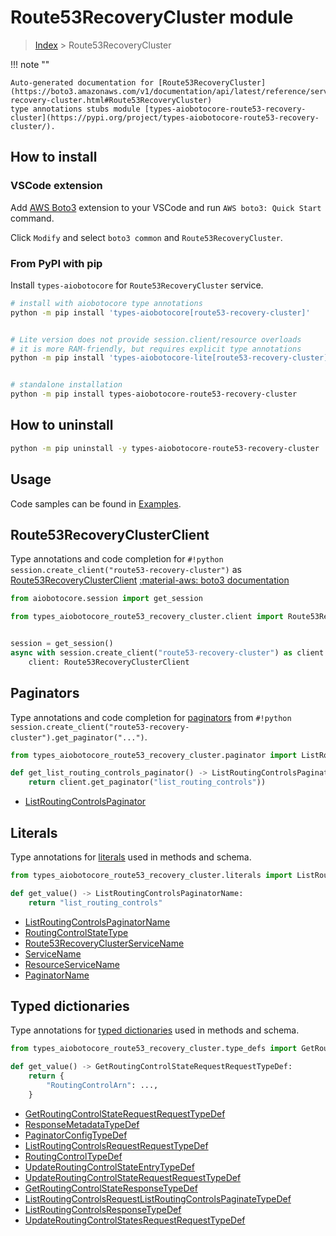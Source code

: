 # Route53RecoveryCluster module

> [Index](../README.md) > Route53RecoveryCluster


!!! note ""

    Auto-generated documentation for [Route53RecoveryCluster](https://boto3.amazonaws.com/v1/documentation/api/latest/reference/services/route53-recovery-cluster.html#Route53RecoveryCluster)
    type annotations stubs module [types-aiobotocore-route53-recovery-cluster](https://pypi.org/project/types-aiobotocore-route53-recovery-cluster/).

## How to install

### VSCode extension

Add [AWS Boto3](https://marketplace.visualstudio.com/items?itemName=Boto3typed.boto3-ide)
extension to your VSCode and run `AWS boto3: Quick Start` command.

Click `Modify` and select `boto3 common` and `Route53RecoveryCluster`.

### From PyPI with pip

Install `types-aiobotocore` for `Route53RecoveryCluster` service.

```bash
# install with aiobotocore type annotations
python -m pip install 'types-aiobotocore[route53-recovery-cluster]'


# Lite version does not provide session.client/resource overloads
# it is more RAM-friendly, but requires explicit type annotations
python -m pip install 'types-aiobotocore-lite[route53-recovery-cluster]'


# standalone installation
python -m pip install types-aiobotocore-route53-recovery-cluster
```



## How to uninstall

```bash
python -m pip uninstall -y types-aiobotocore-route53-recovery-cluster
```

## Usage

Code samples can be found in [Examples](./usage.md).

## Route53RecoveryClusterClient

Type annotations and code completion for  `#!python session.create_client("route53-recovery-cluster")` as [Route53RecoveryClusterClient](./client.md)
[:material-aws: boto3 documentation](https://boto3.amazonaws.com/v1/documentation/api/latest/reference/services/route53-recovery-cluster.html#Route53RecoveryCluster.Client)

```python title="Usage example"
from aiobotocore.session import get_session

from types_aiobotocore_route53_recovery_cluster.client import Route53RecoveryClusterClient


session = get_session()
async with session.create_client("route53-recovery-cluster") as client:
    client: Route53RecoveryClusterClient
```


## Paginators

Type annotations and code completion for
[paginators](./paginators.md)
from `#!python session.create_client("route53-recovery-cluster").get_paginator("...")`.

```python title="Usage example"
from types_aiobotocore_route53_recovery_cluster.paginator import ListRoutingControlsPaginator

def get_list_routing_controls_paginator() -> ListRoutingControlsPaginator:
    return client.get_paginator("list_routing_controls"))
```

- [ListRoutingControlsPaginator](./paginators.md#listroutingcontrolspaginator)








## Literals

Type annotations for [literals](./literals.md) used in methods and schema.

```python title="Usage example"
from types_aiobotocore_route53_recovery_cluster.literals import ListRoutingControlsPaginatorName

def get_value() -> ListRoutingControlsPaginatorName:
    return "list_routing_controls"
```

- [ListRoutingControlsPaginatorName](./literals.md#listroutingcontrolspaginatorname)
- [RoutingControlStateType](./literals.md#routingcontrolstatetype)
- [Route53RecoveryClusterServiceName](./literals.md#route53recoveryclusterservicename)
- [ServiceName](./literals.md#servicename)
- [ResourceServiceName](./literals.md#resourceservicename)
- [PaginatorName](./literals.md#paginatorname)




## Typed dictionaries

Type annotations for [typed dictionaries](./type_defs.md) used in methods and schema.

```python title="Usage example"
from types_aiobotocore_route53_recovery_cluster.type_defs import GetRoutingControlStateRequestRequestTypeDef

def get_value() -> GetRoutingControlStateRequestRequestTypeDef:
    return {
        "RoutingControlArn": ...,
    }
```

- [GetRoutingControlStateRequestRequestTypeDef](./type_defs.md#getroutingcontrolstaterequestrequesttypedef)
- [ResponseMetadataTypeDef](./type_defs.md#responsemetadatatypedef)
- [PaginatorConfigTypeDef](./type_defs.md#paginatorconfigtypedef)
- [ListRoutingControlsRequestRequestTypeDef](./type_defs.md#listroutingcontrolsrequestrequesttypedef)
- [RoutingControlTypeDef](./type_defs.md#routingcontroltypedef)
- [UpdateRoutingControlStateEntryTypeDef](./type_defs.md#updateroutingcontrolstateentrytypedef)
- [UpdateRoutingControlStateRequestRequestTypeDef](./type_defs.md#updateroutingcontrolstaterequestrequesttypedef)
- [GetRoutingControlStateResponseTypeDef](./type_defs.md#getroutingcontrolstateresponsetypedef)
- [ListRoutingControlsRequestListRoutingControlsPaginateTypeDef](./type_defs.md#listroutingcontrolsrequestlistroutingcontrolspaginatetypedef)
- [ListRoutingControlsResponseTypeDef](./type_defs.md#listroutingcontrolsresponsetypedef)
- [UpdateRoutingControlStatesRequestRequestTypeDef](./type_defs.md#updateroutingcontrolstatesrequestrequesttypedef)


